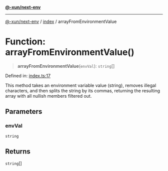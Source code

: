 [**@-xun/next-env**](../../README.md)

***

[@-xun/next-env](../../README.md) / [index](../README.md) / arrayFromEnvironmentValue

# Function: arrayFromEnvironmentValue()

> **arrayFromEnvironmentValue**(`envVal`): `string`[]

Defined in: [index.ts:17](https://github.com/Xunnamius/react-utils/blob/1f41a709ea64f9e7c32e353711451214fa86d1a1/packages/next-env/src/index.ts#L17)

This method takes an environment variable value (string), removes illegal
characters, and then splits the string by its commas, returning the resulting
array with all nullish members filtered out.

## Parameters

### envVal

`string`

## Returns

`string`[]
